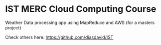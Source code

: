 IST MERC Cloud Computing Course
===========

Weather Data processing app using MapReduce and AWS (for a masters project)


Check others here: https://github.com/diasdavid/IST
